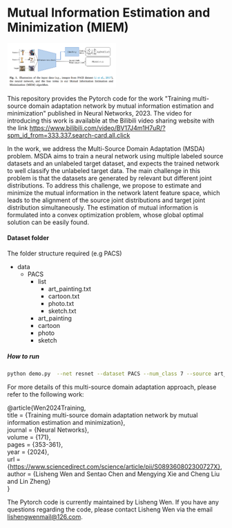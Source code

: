 # Mutual Information Estimation and Minimization (MIEM)

<img src="MIEM.png" width="50%">

This repository provides the Pytorch code for the work "Training multi-source domain adaptation network by mutual information estimation and minimization" published in Neural Networks, 2023. The video for introducing this work is available at the Bilibili video sharing website with the link https://www.bilibili.com/video/BV17J4m1H7uR/?spm_id_from=333.337.search-card.all.click

In the work, we address the Multi-Source Domain Adaptation (MSDA) problem. MSDA aims to train a neural network using multiple labeled source datasets and an unlabeled target dataset, and expects the trained network to well classify the unlabeled target data. The main challenge in this problem is that the datasets are generated by relevant but different joint distributions. To address this challenge, we propose to estimate and minimize the mutual information in the network latent feature space, which leads to the alignment of the source joint distributions and target joint distribution simultaneously. The estimation of mutual information is formulated into a convex optimization problem, whose global optimal solution can be easily found. 


#### Dataset folder
The folder structure required (e.g PACS)
- data
  - PACS
    - list
      - art_painting.txt
      - cartoon.txt
      - photo.txt
      - sketch.txt
    - art_painting
    - cartoon
    - photo
    - sketch

##### How to run

```bash
python demo.py  --net resnet --dataset PACS --num_class 7 --source art_painting cartoon photo --target sketch --gpu 0 --seed 0 | tee MIEM_resnet[art_painting_cartoon_photo]Tosketch_seed0.log
```

For more details of this multi-source domain adaptation approach,  please refer to the following work: 

@article{Wen2024Training,    
title = {Training multi-source domain adaptation network by mutual information estimation and minimization},    
journal = {Neural Networks},    
volume = {171},    
pages = {353-361},    
year = {2024},   
url = {https://www.sciencedirect.com/science/article/pii/S089360802300727X},   
author = {Lisheng Wen and Sentao Chen and Mengying Xie and Cheng Liu and Lin Zheng}   
}

  
The Pytorch code is currently maintained by Lisheng Wen. If you have any questions regarding the code, please contact Lisheng Wen via the email lishengwenmail@126.com.
